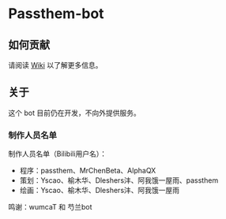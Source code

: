 # Passthem-bot

## 如何贡献

请阅读 [Wiki](https://github.com/Passthem-desu/passthem-bot/wiki) 以了解更多信息。

## 关于

这个 bot 目前仍在开发，不向外提供服务。

### 制作人员名单

制作人员名单（Bilibili用户名）：

- 程序：passthem、MrChenBeta、AlphaQX
- 策划：Yscao、榆木华、Dleshers沣、阿我饿一屋雨、passthem
- 绘画：Yscao、榆木华、Dleshers沣、阿我饿一屋雨

鸣谢：wumcaT 和 芍兰bot
